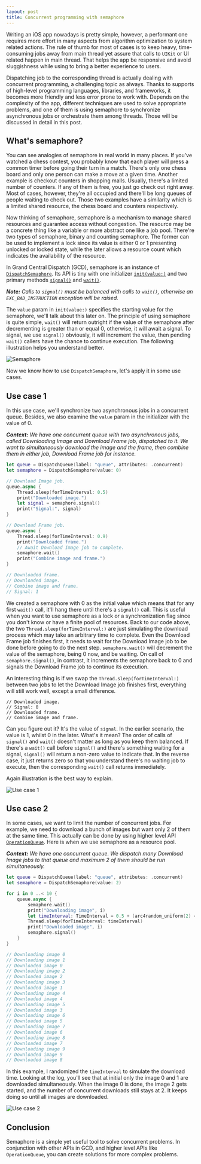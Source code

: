 ```yaml
---
layout: post
title: Concurrent programming with semaphore
---
```


Writing an iOS app nowadays is pretty simple, however, a performant one requires more effort in many aspects from algorithm optimization to system related actions. The rule of thumb for most of cases is to keep heavy, time-consuming jobs away from main thread yet assure that calls to `UIKit` or UI related happen in main thread. That helps the app be responsive and avoid sluggishness while using to bring a better experience to users.

Dispatching job to the corresponding thread is actually dealing with concurrent programming, a challenging topic as always. Thanks to supports of high-level programming languages, libraries, and frameworks, it becomes more friendly and less error prone to work with. Depends on the complexity of the app, different techniques are used to solve appropriate problems, and one of them is using semaphore to synchronize asynchronous jobs or orchestrate them among threads. Those will be discussed in detail in this post.

## What's semaphore?

You can see analogies of semaphore in real world in many places. If you've watched a chess contest, you probably know that each player will press a common timer before going their turn in a match. There's only one chess board and only one person can make a move at a given time. Another example is checkout counters in shopping malls. Usually, there's a limited number of counters. If any of them is free, you just go check out right away. Most of cases, however, they're all occupied and there'll be long queues of people waiting to check out. Those two examples have a similarity which is a limited shared resource, the chess board and counters respectively.

Now thinking of semaphore, semaphore is a mechanism to manage shared resources and guarantee access without congestion. The resource may be a concrete thing like a variable or more abstract one like a job pool. There're two types of semaphore, binary and counting semaphore. The former can be used to implement a lock since its value is either 0 or 1 presenting unlocked or locked state, while the later allows a resource count which indicates the availability of the resource.

In Grand Central Dispatch (GCD), semaphore is an instance of [`DispatchSemaphore`](https://developer.apple.com/documentation/dispatch/dispatchsemaphore). Its API is tiny with one initializer [`init(value:)`](https://developer.apple.com/documentation/dispatch/dispatchsemaphore/1452955-init) and two primary methods [`signal()`](https://developer.apple.com/documentation/dispatch/dispatchsemaphore/1452919-signal) and [`wait()`](https://developer.apple.com/documentation/dispatch/dispatchsemaphore/2016071-wait).

_**Note:** Calls to `signal()` must be balanced with calls to `wait()`, otherwise an `EXC_BAD_INSTRUCTION` exception will be raised._

The `value` param in `init(value:)` specifies the starting value for the semaphore, we'll talk about this later on. The principle of using semaphore is quite simple, `wait()` will return outright if the value of the semaphore after decrementing is greater than or equal 0, otherwise, it will await a signal. To signal, we use `signal()` obviously, it will increment the value, then pending `wait()` callers have the chance to continue execution. The following illustration helps you understand better.

![Semaphore](/figures/20170617-1.png)

Now we know how to use `DispatchSemaphore`, let's apply it in some use cases.

## Use case 1

In this use case, we'll synchronize two asynchronous jobs in a concurrent queue. Besides, we also examine the `value` param in the initializer with the value of 0.

_**Context:** We have one concurrent queue with two asynchronous jobs, called Downloading Image and Download Frame job, dispatched to it. We want to simultaneously download the image and the frame, then combine them in either job, Download Frame job for instance._

```swift
let queue = DispatchQueue(label: "queue", attributes: .concurrent)
let semaphore = DispatchSemaphore(value: 0)

// Download Image job.
queue.async {
    Thread.sleep(forTimeInterval: 0.5)
    print("Downloaded image.")
    let signal = semaphore.signal()
    print("Signal:", signal)
}

// Download Frame job.
queue.async {
    Thread.sleep(forTimeInterval: 0.9)
    print("Downloaded frame.")
    // Await Download Image job to complete.
    semaphore.wait()
    print("Combine image and frame.")
}

// Downloaded frame.
// Downloaded image.
// Combine image and frame.
// Signal: 1
```

We created a semaphore with 0 as the initial value which means that for any first `wait()` call, it'll hang there until there's a `signal()` call. This is useful when you want to use semaphore as a lock or a synchronization flag since you don't know or have a finite pool of resources. Back to our code above, the two `Thread.sleep(forTimeInterval:)` are just simulating the download process which may take an arbitrary time to complete. Even the Download Frame job finishes first, it needs to wait for the Download Image job to be done before going to do the next step. `semaphore.wait()` will decrement the value of the semaphore, being 0 now, and be waiting. On call of `semaphore.signal()`, in contrast, it increments the semaphore back to 0 and signals the Download Frame job to continue its execution.

An interesting thing is if we swap the `Thread.sleep(forTimeInterval:)` between two jobs to let the Download Image job finishes first, everything will still work well, except a small difference.

```
// Downloaded image.
// Signal: 0
// Downloaded frame.
// Combine image and frame.
```

Can you figure out it? It's the value of `signal`. In the earlier scenario, the value is 1, whilst 0 in the later. What's it mean? The order of calls of `signal()` and `wait()` doesn't matter as long as you keep them balanced. If there's a `wait()` call before `signal()` and there's something waiting for a signal, `signal()` will return a non-zero value to indicate that. In the reverse case, it just returns zero so that you understand there's no waiting job to execute, then the corresponding `wait()` call returns immediately.

Again illustration is the best way to explain.

![Use case 1](/figures/20170617-2.png)

## Use case 2

In some cases, we want to limit the number of concurrent jobs. For example, we need to download a bunch of images but want only 2 of them at the same time. This actually can be done by using higher level API [`OperationQueue`](https://developer.apple.com/documentation/foundation/operationqueue). Here is when we use semaphore as a resource pool.

_**Context:** We have one concurrent queue. We dispatch many Download Image jobs to that queue and maximum 2 of them should be run simultaneously._

```swift
let queue = DispatchQueue(label: "queue", attributes: .concurrent)
let semaphore = DispatchSemaphore(value: 2)

for i in 0 ..< 10 {
    queue.async {
        semaphore.wait()
        print("Downloading image", i)
        let timeInterval: TimeInterval = 0.5 + (arc4random_uniform(2) == 0 ? 1.0 : -1.0) * 1.0 / Double(arc4random_uniform(10) + 1)
        Thread.sleep(forTimeInterval: timeInterval)
        print("Downloaded image", i)
        semaphore.signal()
    }
}

// Downloading image 0
// Downloading image 1
// Downloaded image 0
// Downloading image 2
// Downloaded image 2
// Downloading image 3
// Downloaded image 1
// Downloading image 4
// Downloaded image 4
// Downloading image 5
// Downloaded image 3
// Downloading image 6
// Downloaded image 5
// Downloading image 7
// Downloaded image 6
// Downloading image 8
// Downloaded image 7
// Downloading image 9
// Downloaded image 9
// Downloaded image 8
```

In this example, I randomized the `timeInterval` to simulate the download time. Looking at the log, you'll see that at initial only the image 0 and 1 are downloaded simultaneously. When the image 0 is done, the image 2 gets started, and the number of concurrent downloads still stays at 2. It keeps doing so until all images are downloaded.

![Use case 2](/figures/20170617-3.png)

## Conclusion

Semaphore is a simple yet useful tool to solve concurrent problems. In conjunction with other APIs in GCD, and higher level APIs like `OperationQueue`, you can create solutions for more complex problems.
